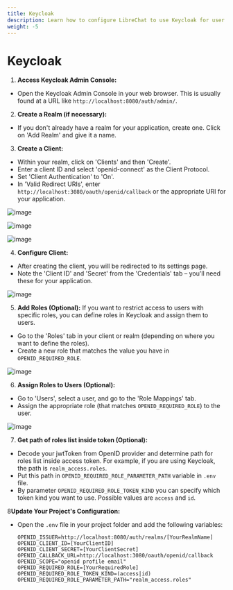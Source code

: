 ```yaml
---
title: Keycloak
description: Learn how to configure LibreChat to use Keycloak for user authentication.
weight: -5
---
```


# Keycloak

1. **Access Keycloak Admin Console:**

- Open the Keycloak Admin Console in your web browser. This is usually
  found at a URL like `http://localhost:8080/auth/admin/`.

2. **Create a Realm (if necessary):**

- If you don't already have a realm for your application, create one. Click on 'Add Realm' and give it a name.

3. **Create a Client:**

- Within your realm, click on 'Clients' and then 'Create'.
- Enter a client ID and select 'openid-connect' as the Client Protocol.
- Set 'Client Authentication' to 'On'.
- In 'Valid Redirect URIs', enter `http://localhost:3080/oauth/openid/callback` or the appropriate URI for
  your application.

![image](https://github.com/danny-avila/LibreChat/assets/6623884/d956de3d-e1f7-4327-818a-f146eb86a949)

![image](https://github.com/danny-avila/LibreChat/assets/6623884/fbefbc05-b4ec-4122-8229-54a0a5876d76)

![image](https://github.com/danny-avila/LibreChat/assets/6623884/f75c7b0f-030e-4182-bf87-ccf3aeae17d4)

4. **Configure Client:**

- After creating the client, you will be redirected to its settings page.
- Note the 'Client ID' and 'Secret' from the 'Credentials' tab – you'll need these for your application.

![image](https://github.com/danny-avila/LibreChat/assets/6623884/b1c1f0b6-641b-4cf7-a7f1-a9a32026d51b)

5. **Add Roles (Optional):**
   If you want to restrict access to users with specific roles, you can define roles in Keycloak and assign them to users.

- Go to the 'Roles' tab in your client or realm (depending on where you want to define the roles).
- Create a new role that matches the value you have in `OPENID_REQUIRED_ROLE`.

![image](https://github.com/danny-avila/LibreChat/assets/6623884/67ca635f-5082-4dcc-97ac-019029a81d7c)

6. **Assign Roles to Users (Optional):**

- Go to 'Users', select a user, and go to the 'Role Mappings' tab.
- Assign the appropriate role (that matches `OPENID_REQUIRED_ROLE`) to the user.

![image](https://github.com/danny-avila/LibreChat/assets/6623884/f2ea70ed-e16c-4ec8-b84f-79fbfca627be)

7. **Get path of roles list inside token (Optional):**

- Decode your jwtToken from OpenID provider and determine path for roles list inside access token. For example, if you are
  using Keycloak, the path is `realm_access.roles`.
- Put this path in `OPENID_REQUIRED_ROLE_PARAMETER_PATH` variable in `.env` file.
- By parameter `OPENID_REQUIRED_ROLE_TOKEN_KIND` you can specify which token kind you want to use.
  Possible values are `access` and `id`.

8**Update Your Project's Configuration:**

- Open the `.env` file in your project folder and add the following variables:
  ```
  OPENID_ISSUER=http://localhost:8080/auth/realms/[YourRealmName]
  OPENID_CLIENT_ID=[YourClientID]
  OPENID_CLIENT_SECRET=[YourClientSecret]
  OPENID_CALLBACK_URL=http://localhost:3080/oauth/openid/callback
  OPENID_SCOPE="openid profile email"
  OPENID_REQUIRED_ROLE=[YourRequiredRole]
  OPENID_REQUIRED_ROLE_TOKEN_KIND=(access|id)
  OPENID_REQUIRED_ROLE_PARAMETER_PATH="realm_access.roles"
  ```
